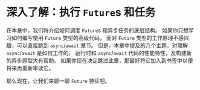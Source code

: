 # 深入了解：执行 `Future`s 和任务

在本章中，我们将介绍如何调度 `Future`s 和异步任务的底层结构。
如果你只想学习如何编写使用 `Future` 类型的高级代码，
而对 `Future` 类型的工作原理不感兴趣，可以直接跳到 `async`/`await` 章节。
但是，本章中提及的几个主题，对理解 `async`/`await` 是如何工作的，
运行时和 `async`/`await` 代码的性能特性，及构建新的异步原型大有帮助。
如果你现在决定跳过此章，那最好将它加入到书签中以便将来再重新审读它。

那么现在，让我们来聊一聊 `Future` 特征吧。
